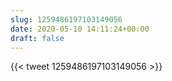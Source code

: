 ```yaml
---
slug: 1259486197103149056
date: 2020-05-10 14:11:24+00:00
draft: false
---
```


{{< tweet 1259486197103149056 >}}
